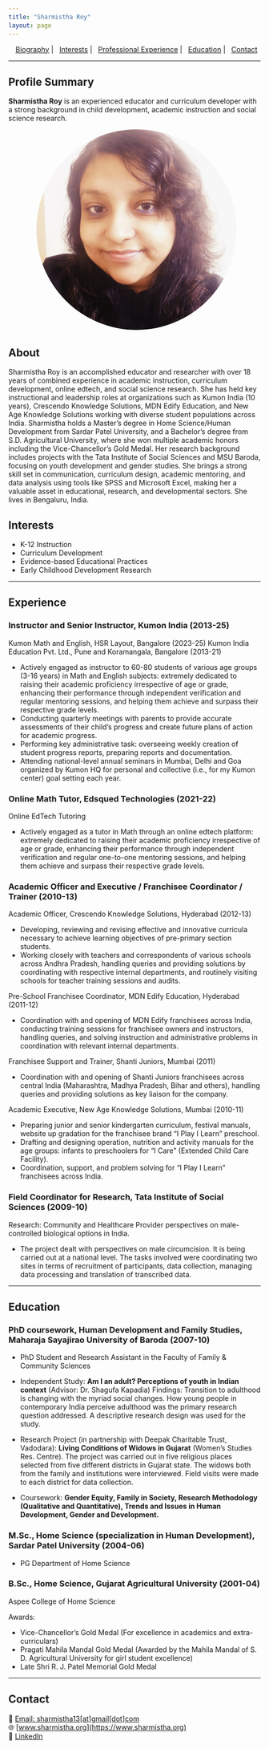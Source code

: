 ```yaml
---
title: "Sharmistha Roy"
layout: page
---
```


<nav align="center">
  <a href="#about">Biography</a> |
  <a href="#interests">Interests</a> |
  <a href="#experience">Professional Experience</a> |
  <a href="#education">Education</a> |
  <a href="#contact">Contact</a>
</nav>

---

## Profile Summary

**Sharmistha Roy** is an experienced educator and curriculum developer with a strong background in child development, academic instruction and social science research.

<p align="center">
  <img src="image.jpg" alt="Profile Photo" width="400" height="400" style="border-radius: 50%;">
</p>

## About

Sharmistha Roy is an accomplished educator and researcher with over 18 years of combined experience in academic instruction, curriculum development, online edtech, and social science research. She has held key instructional and leadership roles at organizations such as Kumon India (10 years), Crescendo Knowledge Solutions, MDN Edify Education, and New Age Knowledge Solutions working with diverse student populations across India. Sharmistha holds a Master’s degree in Home Science/Human Development from Sardar Patel University, and a Bachelor’s degree from S.D. Agricultural University, where she won multiple academic honors including the Vice-Chancellor’s Gold Medal. Her research background includes projects with the Tata Institute of Social Sciences and MSU Baroda, focusing on youth development and gender studies. She brings a strong skill set in communication, curriculum design, academic mentoring, and data analysis using tools like SPSS and Microsoft Excel, making her a valuable asset in educational, research, and developmental sectors. She lives in Bengaluru, India.

## Interests

- K-12 Instruction
- Curriculum Development
- Evidence-based Educational Practices
- Early Childhood Development Research

---

## Experience

### Instructor and Senior Instructor, Kumon India (2013-25)

Kumon Math and English, HSR Layout, Bangalore (2023-25)
Kumon India Education Pvt. Ltd., Pune and Koramangala, Bangalore (2013-21)

- Actively engaged as instructor to 60-80 students of various age groups (3-16 years) in Math and English subjects: extremely dedicated to raising their academic proficiency irrespective of age or grade, enhancing their performance through independent verification and regular mentoring sessions, and helping them achieve and surpass their respective grade levels.  
- Conducting quarterly meetings with parents to provide accurate assessments of their child’s progress and create future plans of action for academic progress.
- Performing key administrative task: overseeing weekly creation of student progress reports, preparing reports and documentation.
- Attending national-level annual seminars in Mumbai, Delhi and Goa organized by Kumon HQ for personal and collective (i.e., for my Kumon center) goal setting each year.

### Online Math Tutor, Edsqued Technologies (2021-22)

Online EdTech Tutoring
- Actively engaged as a tutor in Math through an online edtech platform: extremely dedicated to raising their academic proficiency irrespective of age or grade, enhancing their performance through independent verification and regular one-to-one mentoring sessions, and helping them achieve and surpass their respective grade levels. 

### Academic Officer and Executive / Franchisee Coordinator / Trainer (2010-13)

Academic Officer, Crescendo Knowledge Solutions, Hyderabad (2012-13) 
- Developing, reviewing and revising effective and innovative curricula necessary to achieve learning objectives of pre-primary section students.  
- Working closely with teachers and correspondents of various schools across Andhra Pradesh, handling queries and providing solutions by coordinating with respective internal departments, and routinely visiting schools for teacher training sessions and audits.    
      
Pre-School Franchisee Coordinator, MDN Edify Education, Hyderabad (2011-12) 
- Coordination with and opening of MDN Edify franchisees across India, conducting training sessions for franchisee owners and instructors, handling queries, and solving instruction and administrative problems in coordination with relevant internal departments. 
      
Franchisee Support and Trainer, Shanti Juniors, Mumbai (2011)
- Coordination with and opening of Shanti Juniors franchisees across central India (Maharashtra, Madhya Pradesh, Bihar and others), handling queries and providing solutions as key liaison for the company. 

Academic Executive, New Age Knowledge Solutions, Mumbai (2010-11)
- Preparing junior and senior kindergarten curriculum, festival manuals, website up gradation for the franchisee brand “I Play I Learn” preschool.  
- Drafting and designing operation, nutrition and activity manuals for the age groups: infants to preschoolers for “I Care” (Extended Child Care Facility).   
- Coordination, support, and problem solving for “I Play I Learn” franchisees across India.

### Field Coordinator for Research, Tata Institute of Social Sciences (2009-10)
Research: Community and Healthcare Provider perspectives on male-controlled biological options in India.  
- The project dealt with perspectives on male circumcision. It is being carried out at a national level. The tasks involved were coordinating two sites in terms of recruitment of participants, data collection, managing data processing and translation of transcribed data. 

---

## Education

### PhD coursework, Human Development and Family Studies, Maharaja Sayajirao University of Baroda (2007-10)

-   PhD Student and Research Assistant in the Faculty of Family & Community Sciences
      
-   Independent Study: **Am I an adult? Perceptions of youth in Indian context** (Advisor: Dr. Shagufa Kapadia) Findings: Transition to adulthood is changing with the myriad social changes. How young people in contemporary India perceive adulthood was the primary research question addressed. A descriptive research design was used for the study. 
      
-   Research Project (in partnership with Deepak Charitable Trust, Vadodara): **Living Conditions of Widows in Gujarat** (Women’s Studies Res. Centre). The project was carried out in five religious places selected from five different districts in Gujarat state. The widows both from the family and institutions were interviewed. Field visits were made to each district for data collection.  
      
-   Coursework: **Gender Equity, Family in Society, Research Methodology (Qualitative and Quantitative), Trends and Issues in Human Development, Gender and Development.**

### M.Sc., Home Science (specialization in Human Development), Sardar Patel University (2004-06)

-   PG Department of Home Science

### B.Sc., Home Science, Gujarat Agricultural University (2001-04)

Aspee College of Home Science

Awards:
-   Vice-Chancellor’s Gold Medal (For excellence in academics and extra-curriculars)
-   Pragati Mahila Mandal Gold Medal (Awarded by the Mahila Mandal of S. D. Agricultural University for girl student excellence)
-   Late Shri R. J. Patel Memorial Gold Medal 

---

## Contact

📧 [Email: sharmistha13[at]gmail[dot]com](mailto:sharmistha13@gmail.com)  
🌐 [www.sharmistha.org](https://www.sharmistha.org)  
🔗 [LinkedIn](https://www.linkedin.com/in/sharmistharoy13)

